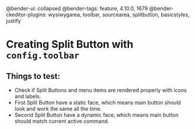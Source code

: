 @bender-ui: collapsed
@bender-tags: feature, 4.10.0, 1679
@bender-ckeditor-plugins: wysiwygarea, toolbar, sourcearea, splitbutton, basicstyles, justify

# Creating Split Button with `config.toolbar`

## Things to test:

- Check if Split Buttons and menu items are rendered properly with icons and labels.
- First Split Button have a static face, which means main button should look and work the same all the time.
- Second Split Button have a dynamic face, which means main button should match current active command.
